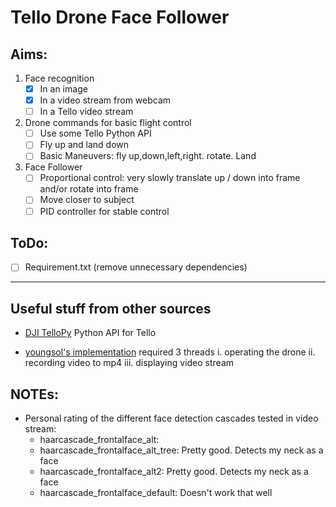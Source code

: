 # Tello Drone Face Follower

## Aims:

1. Face recognition
    - [x] In an image
    - [x] In a video stream from webcam
    - [ ] In a Tello video stream

2. Drone commands for basic flight control
    - [ ] Use some Tello Python API
    - [ ] Fly up and land down
    - [ ] Basic Maneuvers: fly up,down,left,right. rotate. Land

3. Face Follower
    - [ ] Proportional control: very slowly translate up / down into frame and/or rotate into frame
    - [ ] Move closer to subject
    - [ ] PID controller for stable control

## ToDo:
- [ ] Requirement.txt (remove unnecessary dependencies)

---
## Useful stuff from other sources

- [DJI TelloPy](https://github.com/damiafuentes/DJITelloPy) Python API for Tello

- [youngsol's implementation](https://github.com/youngsoul/tello-sandbox) required 3 threads
    i. operating the drone
    ii. recording video to mp4
    iii. displaying video stream

## NOTEs:
- Personal rating of the different face detection cascades tested in video stream:
    - haarcascade_frontalface_alt: 
    - haarcascade_frontalface_alt_tree: Pretty good. Detects my neck as a face
    - haarcascade_frontalface_alt2: Pretty good. Detects my neck as a face
    - haarcascade_frontalface_default: Doesn't work that well